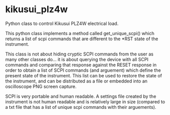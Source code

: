 # kikusui_plz4w
Python class to control Kikusui PLZ4W electrical load.

This python class implements a method called get_unique_scpi() which returns a list of scpi commands that are different to the *RST state of the instrument.

This class is not about hiding cryptic SCPI commands from the user as many other classes do... it is about querying the device with all SCPI commands and comparing that response against the RESET response in order to obtain a list of SCPI commands (and arguement) which define the present state of the instrument. This list can be used to restore the state of the instrument, and can be distributed as a file or embedded into an oscilloscope PNG screen capture.

SCPI is very portable and human readable. A settings file created by the instrument is not human readable and is relatively large in size (compared to a txt file that has a list of unique scpi commands with their arguements).
